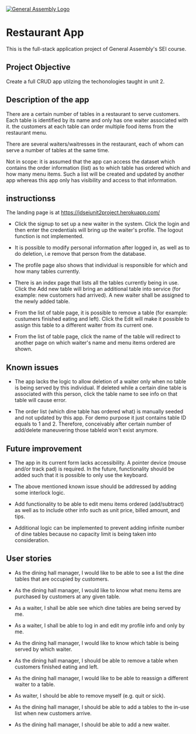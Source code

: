 [![General Assembly Logo](https://camo.githubusercontent.com/1a91b05b8f4d44b5bbfb83abac2b0996d8e26c92/687474703a2f2f692e696d6775722e636f6d2f6b6538555354712e706e67)](https://generalassemb.ly/education/web-development-immersive)

# Restaurant App

This is the full-stack application project of General Assembly's SEI course.

## Project Objective 

Create a full CRUD app utilzing the techonologies taught in unit 2.

## Description of the app

There are a certain number of tables in a restaurant to serve customers. Each table is identified by its name and only has one waiter associated with it. the customers at each table can order multiple food items from the restaurant menu.

There are several waiters/waitresses in the restaurant, each of whom can serve a number of tables at the same time. 

Not in scope: it is assumed that the app can access the dataset which contains the order information (list) as to which table has ordered which and how many menu items. Such a list will be created and updated by another app whereas this app only has visibility and access to that information. 


## instructionss

The landing page is at https://jdseiunit2project.herokuapp.com/
  
- Click the signup to set up a new waiter in the system. Click the login and then enter the credentials will bring up the waiter's profile. The logout function is not implemented.
  
- It is possible to modify personal information after logged in, as well as to do deletion, i.e remove that person from the database. 
  
- The profile page also shows that individual is responsible for which and how many tables currently.

- There is an index page that lists all the tables currently being in use. Click the Add new table will bring an additional table into service (for example: new customers had arrived). A new waiter shall be assigned to the newly added table.

- From the list of table page, it is possible to remove a table (for example: custumers finished eating and left). Click the Edit will make it possible to assign this table to a different waiter from its current one.

- From the list of table page, click the name of the table will redirect to another page on which waiter's name and menu items ordered are shown.  

## Known issues

- The app lacks the logic to allow deletion of a waiter only when no table is being served by this individual. If deleted while a certain dine table is associated with this person, click the table name to see info on that table will cause error.

- The order list (which dine table has ordered what) is manually seeded and not updated by this app. For demo purpose it just contains table ID equals to 1 and 2. Therefore, conceivably after certain number of add/delete maneuvering those tableId won't exist anymore. 

## Future improvement

- The app in its current form lacks accessibility. A pointer device (mouse and/or track pad) is required.
  In the future, functionality should be added such that it is possible to only use the keyboard.    

- The above mentioned known issue should be addressed by adding some interlock logic.

- Add functionality to be able to edit menu items ordered (add/subtract) as well as to include other info such as unit price, billed amount, and tips.

- Additional logic can be implemented to prevent adding infinite number of dine tables because no capacity limit is being taken into consideration.


## User stories

- As the dining hall manager, I would like to be able to see a list the dine tables that are occupied by customers.

- As the dining hall manager, I would like to know what menu items are purchased by customers at any given table.

- As a waiter, I shall be able see which dine tables are being served by me.

- As a waiter, I shall be able to log in and edit my profile info and only by me.

- As the dining hall manager, I would like to know which table is being served by which waiter.

- As the dining hall manager, I should be able to remove a table when customers finished eating and left.

- As the dining hall manager, I would like to be able to reassign a different waiter to a table.

- As waiter, I should be able to remove myself (e.g. quit or sick).

- As the dining hall manager, I should be able to add a tables to the in-use list when new customers arrive.

- As the dining hall manager, I should be able to add a new waiter.

